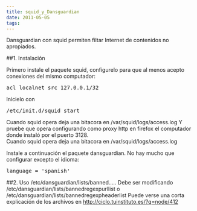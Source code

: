 ```yaml
---
title: squid_y_Dansguardian
date: 2011-05-05
tags:
---
```

Dansguardian con squid permiten filtar Internet de contenidos no apropiados.


##1. Instalación

Primero instale el paquete squid, configurelo para que al menos acepto conexiones del mismo computador:

<pre>
acl localnet src 127.0.0.1/32
</pre>
Inicielo con 

<pre>
/etc/init.d/squid start
</pre>

Cuando squid opera deja una bitacora en /var/squid/logs/access.log 
Y pruebe que opera configurando como proxy http en firefox el computador donde instaló por el puerto 3128.  
Cuando squid opera deja una bitacora en /var/squid/logs/access.log 

Instale a continuación el paquete dansguardian.  No  hay mucho que configurar excepto el idioma:
<pre>
language = 'spanish'
</pre>



##2. Uso 
/etc/dansguardian/lists/banned.....
Debe ser modificando  /etc/dansguardian/lists/bannedregexpurllist
o
/etc/dansguardian/lists/bannedregexpheaderlist 
Puede verse una corta explicación de los archivos en 
http://ciclo.tuinstituto.es/?q=node/412


